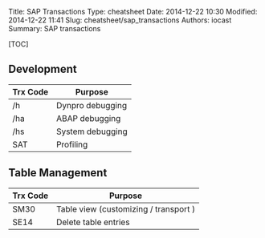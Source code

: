 Title: SAP Transactions
Type: cheatsheet
Date: 2014-12-22 10:30
Modified: 2014-12-22 11:41
Slug: cheatsheet/sap_transactions
Authors: iocast
Summary: SAP transactions


[TOC]

## Development

Trx Code  | Purpose
----------|-----------------------------
/h        | Dynpro debugging
/ha       | ABAP debugging
/hs       | System debugging
SAT       | Profiling


## Table Management

Trx Code  | Purpose
----------|-----------------------------
SM30      | Table view (customizing / transport )
SE14      | Delete table entries

